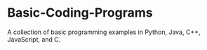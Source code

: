 # Basic-Coding-Programs
A collection of basic programming examples in Python, Java, C++, JavaScript, and C.
